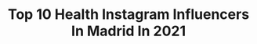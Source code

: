 ---
title: Top 10 Health Instagram Influencers In Madrid In 2021
description: >-
  Find top health Instagram influencers in Madrid in 2021. Most popular hashtags: #madrid #picoftheday #health #summer.
platform: Instagram
hits: 87
text_top: Identify the most popular Instagram influencers on inBeat.
text_bottom: Our search engine has 87 Instagram influencers like this in Madrid, Spain for you to collaborate.
profiles:
  - username: "albertodugarteinstitute"
    fullname: >-
      ALBERTO DUGARTE INSTITUTE
    bio: >-
      ✂️ Salón de Peluquería 👩‍🎓Escuela de Maquillaje y Peluquería 📍 Cuesta San Vicente 42, Madrid . 💈 Barberia: @barberscrack By @albertodugarte
    location: "Spain"
    followers: 38640
    engagement: 68
    commentsToLikes: 0.034619
    id: ck13c9hltz9260i19hjnbsz34
    verified: false
    hashtags: "#hairstylist, #haircut, #haircolor, #albertodugarteinstitute"
  - username: "alejandrocorzo"
    fullname: >-
      ALEJANDRO CORZO
    bio: >-
      ▫️Coach nutricional 🥑 ▫️Personal trainer🏅 ▫️Male model 📸
    location: "Spain"
    followers: 58006
    engagement: 123
    commentsToLikes: 0.038659
    id: ck55ob2lx803q0i11ugxuqxax
    verified: true
    hashtags: "#tan, #model, #exercise, #weights"
  - username: "paulita.workout"
    fullname: >-
      𝐏𝐚𝐮𝐥𝐚 𝐆𝐚𝐫𝐜í𝐚 🇪🇸🤸🏼‍♂️
    bio: >-
      STREET WORKOUT athlete. 1🏆Carnival Battles 2019. 10%dcto → “PAULITAH” @gymsailor 📚C.A.F.A.D📚 Madrid ✈️ VDÀ MI CANAL DE YOUTUBE ⬇️⬇️
    location: "Spain"
    followers: 14792
    engagement: 2700
    commentsToLikes: 0.084260
    id: ck6tkr1jy58my0j71ikhxnajn
    verified: false
    hashtags: "#fit, #gimnasio, #salud, #entrenamiento"
  - username: "gammafoto"
    fullname: >-
      GAMMAFOTO
    bio: >-
      Spanish photographer focused on male photograhy, specially fitness. Follow my work! All comments are appreciated! 🌍 Madrid (Spain)
    location: "Spain"
    followers: 38226
    engagement: 253
    commentsToLikes: 0.041483
    id: ck5byyu8sq4b50i116z4ame2i
    verified: false
    hashtags: "#photooftheday, #gymtime, #sixpack, #marcuse"
  - username: "david_sqdr"
    fullname: >-
      David.
    bio: >-
      from southern.📍Madrid. 👨🏼‍⚕️ & a r t lover.
    location: "Spain"
    followers: 13688
    engagement: 2459
    commentsToLikes: 0.015253
    id: ckap8751jn4id0i78b558dovg
    verified: false
    hashtags: "#spanishboy, #nude, #photooftheday, #love"
  - username: "isaac.sevillano"
    fullname: >-
      Isaac Sevillano
    bio: >-
      📍#Madrid 👨‍💻#Fashion #product #manager 💪#Fitness, #healthylifestyle 👨🏻‍🎓#International #Business and #Management 📩Isaac.asevillano@gmail.com
    location: "Spain"
    followers: 40248
    engagement: 420
    commentsToLikes: 0.031025
    id: ck6u341gnvksy0j71q9zun5rb
    verified: false
    hashtags: "#guys, #beauty, #tweegram, #nature"
  - username: "_mauricio_morales_"
    fullname: >-
      Hitano Jereles
    bio: >-
      🎬 ACTOR 🍷 Jerezano 💃🏾 Flamenco 💪🏾 Deportista 🕺🏾 Bailongo 🔥 the pary lives in me Jeré 🌍 Madrid 👇🏾 Entrevista en @albaceteamano 📰💥
    location: "Spain"
    followers: 12530
    engagement: 978
    commentsToLikes: 0.032905
    id: ck5cc8jqrgwo20i11rwgta6eg
    verified: false
    hashtags: "#verano, #playa, #gozando, #jerez"
  - username: "tania.rdg"
    fullname: >-
      TANIA RODRÍGUEZ
    bio: >-
      Miss Gold Madrid 2021 Rumbo a @missgoldspain 💫
    location: "Spain"
    followers: 10477
    engagement: 522
    commentsToLikes: 0.060407
    id: ck5hr3uo2u7ys0i11ntw0a7bv
    verified: false
    hashtags: "#model, #moda, #girl, #summer"
  - username: "cristinacifuentes"
    fullname: >-
      Cristina Cifuentes
    bio: >-
      Abogada/ Lawyer Expresidenta de la Comunidad de Madrid Exdelegada del Gobierno en Madrid 📩 info@cristinacifuentes.es 🌍 Malasaña, Madrid, Spain 🇪🇸
    location: "Spain"
    followers: 118769
    engagement: 459
    commentsToLikes: 0.075043
    id: ck0w4559xwv330i19k3c6axo3
    verified: true
    hashtags: "#diseaseprevention, #quarantinelife, #prevencion, #enfermedades"
  - username: "asdfmariely"
    fullname: >-
      Mariely | Belleza Y Arte 🖤
    bio: >-
      🇩🇴📍Madrid Diseñadora gráfica obsesionada con los productos de belleza que a veces dibuja que comparte cosas chulitas🖤✨• 👇🏽|Amazon List
    location: "Spain"
    followers: 10918
    engagement: 369
    commentsToLikes: 0.038117
    id: ck6to8rsvcqpp0j71tgqm8y7e
    verified: false
    hashtags: "#hairstyles, #spain, #follow, #happy"
---